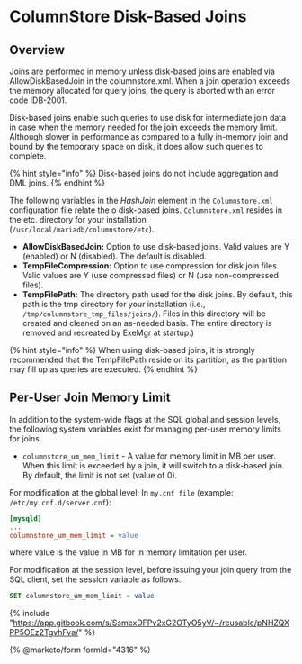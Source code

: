 # ColumnStore Disk-Based Joins

## Overview

Joins are performed in memory unless disk-based joins are enabled via AllowDiskBasedJoin in the columnstore.xml. When a join operation exceeds the memory allocated for query joins, the query is aborted with an error code IDB-2001.

Disk-based joins enable such queries to use disk for intermediate join data in case when the memory needed for the join exceeds the memory limit. Although slower in performance as compared to a fully in-memory join and bound by the temporary space on disk, it does allow such queries to complete.

{% hint style="info" %}
Disk-based joins do not include aggregation and DML joins.
{% endhint %}

The following variables in the _HashJoin_ element in the `Columnstore.xml` configuration file relate the o disk-based joins. `Columnstore.xml` resides in the etc. directory for your installation (`/usr/local/mariadb/columnstore/etc`).

* **AllowDiskBasedJoin:** Option to use disk-based joins. Valid values are Y (enabled) or N (disabled). The default is disabled.
* **TempFileCompression:** Option to use compression for disk join files. Valid values are Y (use compressed files) or N (use non-compressed files).
* **TempFilePath:** The directory path used for the disk joins. By default, this path is the tmp directory for your installation (i.e., `/tmp/columnstore_tmp_files/joins/`). Files in this directory will be created and cleaned on an as-needed basis. The entire directory is removed and recreated by ExeMgr at startup.)

{% hint style="info" %}
When using disk-based joins, it is strongly recommended that the TempFilePath reside on its partition, as the partition may fill up as queries are executed.
{% endhint %}

## Per-User Join Memory Limit

In addition to the system-wide flags at the SQL global and session levels, the following system variables exist for managing per-user memory limits for joins.

* `columnstore_um_mem_limit` - A value for memory limit in MB per user. When this limit is exceeded by a join, it will switch to a disk-based join. By default, the limit is not set (value of 0).

For modification at the global level: In `my.cnf file` (example: `/etc/my.cnf.d/server.cnf`):

```ini
[mysqld]
...
columnstore_um_mem_limit = value
```

where value is the value in MB for in memory limitation per user.

For modification at the session level, before issuing your join query from the SQL client, set the session variable as follows.

```sql
SET columnstore_um_mem_limit = value
```

{% include "https://app.gitbook.com/s/SsmexDFPv2xG2OTyO5yV/~/reusable/pNHZQXPP5OEz2TgvhFva/" %}

{% @marketo/form formId="4316" %}
